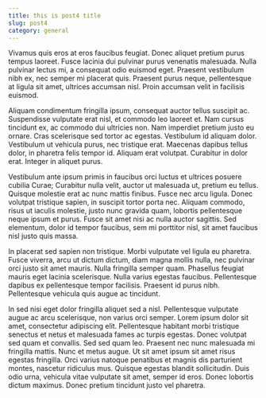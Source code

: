 ```yaml
---
title: this is post4 title
slug: post4
category: general
---
```

Vivamus quis eros at eros faucibus feugiat. Donec aliquet pretium purus tempus laoreet. Fusce lacinia dui pulvinar purus venenatis malesuada. Nulla pulvinar lectus mi, a consequat odio euismod eget. Praesent vestibulum nibh ex, nec semper mi placerat quis. Praesent purus neque, pellentesque at ligula sit amet, ultrices accumsan nisl. Proin accumsan velit in facilisis euismod.

Aliquam condimentum fringilla ipsum, consequat auctor tellus suscipit ac. Suspendisse vulputate erat nisl, et commodo leo laoreet et. Nam cursus tincidunt ex, ac commodo dui ultricies non. Nam imperdiet pretium justo eu ornare. Cras scelerisque sed tortor ac egestas. Vestibulum id aliquam dolor. Vestibulum ut vehicula purus, nec tristique erat. Maecenas dapibus tellus dolor, in pharetra felis tempor id. Aliquam erat volutpat. Curabitur in dolor erat. Integer in aliquet purus.

Vestibulum ante ipsum primis in faucibus orci luctus et ultrices posuere cubilia Curae; Curabitur nulla velit, auctor ut malesuada ut, pretium eu tellus. Quisque molestie erat ac nunc mattis finibus. Fusce nec arcu ligula. Donec volutpat tristique sapien, in suscipit tortor porta nec. Aliquam commodo, risus ut iaculis molestie, justo nunc gravida quam, lobortis pellentesque neque ipsum et purus. Fusce sit amet nisi ac nulla auctor sagittis. Sed elementum, dolor id tempor faucibus, sem mi porttitor nisl, sit amet faucibus nisl justo quis massa.

In placerat sed sapien non tristique. Morbi vulputate vel ligula eu pharetra. Fusce viverra, arcu ut dictum dictum, diam magna mollis nulla, nec pulvinar orci justo sit amet mauris. Nulla fringilla semper quam. Phasellus feugiat mauris eget lacinia scelerisque. Nulla varius egestas faucibus. Pellentesque dapibus ex pellentesque tempor facilisis. Praesent id purus nibh. Pellentesque vehicula quis augue ac tincidunt.

In sed nisi eget dolor fringilla aliquet sed a nisl. Pellentesque vulputate augue ac arcu scelerisque, non varius orci semper. Lorem ipsum dolor sit amet, consectetur adipiscing elit. Pellentesque habitant morbi tristique senectus et netus et malesuada fames ac turpis egestas. Donec volutpat sed quam et convallis. Sed sed quam leo. Praesent nec nunc malesuada mi fringilla mattis. Nunc et metus augue. Ut sit amet ipsum sit amet risus egestas fringilla. Orci varius natoque penatibus et magnis dis parturient montes, nascetur ridiculus mus. Quisque egestas blandit sollicitudin. Duis odio urna, vehicula vitae vulputate sit amet, semper id eros. Donec lobortis dictum maximus. Donec pretium tincidunt justo vel pharetra.